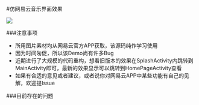 #仿网易云音乐界面效果

 ![](http://upload-images.jianshu.io/upload_images/912181-4e36f164a0de0329.jpg?imageMogr2/auto-orient/strip)

###注意事项
- 所用图片素材均从网易云官方APP获取，该源码纯作学习使用
- 因为时间匆促，所以该Demo尚有许多Bug
- 近期进行了大规模的代码重构，想看旧版本的效果在SplashActivity内跳转到MainActivity即可，最新的效果显示可以跳转到HomePageActivity查看
- 如果有合适的意见或者建议，或者说你对网易云APP中某些功能有自己的见解，欢迎提Issue

###目前存在的问题

 
